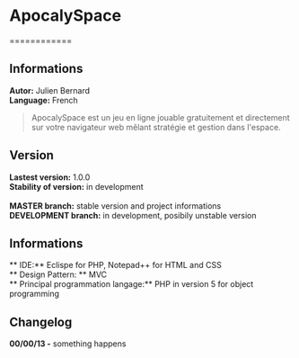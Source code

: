 # ApocalySpace
============

## Informations
**Autor:** Julien Bernard<br>
**Language:** French

> ApocalySpace est un jeu en ligne jouable gratuitement et directement sur votre navigateur web mêlant stratégie et gestion dans l'espace.

## Version
**Lastest version:** 1.0.0<br>
**Stability of version:** in development<br>
<br>
**MASTER branch:** stable version and project informations<br>
**DEVELOPMENT branch:** in development, posibily unstable version<br>

## Informations
** IDE:** Eclispe for PHP, Notepad++ for HTML and CSS<br>
** Design Pattern: ** MVC<br>
** Principal programmation langage:** PHP in version 5 for object programming<br>

## Changelog
**00/00/13 -** something happens
